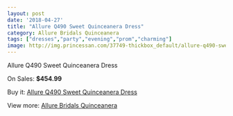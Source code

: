 ```yaml
---
layout: post
date: '2018-04-27'
title: "Allure Q490 Sweet Quinceanera Dress"
category: Allure Bridals Quinceanera
tags: ["dresses","party","evening","prom","charming"]
image: http://img.princessan.com/37749-thickbox_default/allure-q490-sweet-quinceanera-dress.jpg
---
```

Allure Q490 Sweet Quinceanera Dress

On Sales: **$454.99**
<a href="https://www.princessan.com/en/allure-bridals-quinceanera/17542-allure-q490-sweet-quinceanera-dress.html"><amp-img layout="responsive" width="600" height="600" src="//img.princessan.com/37749-thickbox_default/allure-q490-sweet-quinceanera-dress.jpg" alt="Allure Q490 Sweet Quinceanera Dress 0" /></a>
<a href="https://www.princessan.com/en/allure-bridals-quinceanera/17542-allure-q490-sweet-quinceanera-dress.html"><amp-img layout="responsive" width="600" height="600" src="//img.princessan.com/37752-thickbox_default/allure-q490-sweet-quinceanera-dress.jpg" alt="Allure Q490 Sweet Quinceanera Dress 1" /></a>
<a href="https://www.princessan.com/en/allure-bridals-quinceanera/17542-allure-q490-sweet-quinceanera-dress.html"><amp-img layout="responsive" width="600" height="600" src="//img.princessan.com/37751-thickbox_default/allure-q490-sweet-quinceanera-dress.jpg" alt="Allure Q490 Sweet Quinceanera Dress 2" /></a>
<a href="https://www.princessan.com/en/allure-bridals-quinceanera/17542-allure-q490-sweet-quinceanera-dress.html"><amp-img layout="responsive" width="600" height="600" src="//img.princessan.com/37750-thickbox_default/allure-q490-sweet-quinceanera-dress.jpg" alt="Allure Q490 Sweet Quinceanera Dress 3" /></a>

Buy it: [Allure Q490 Sweet Quinceanera Dress](https://www.princessan.com/en/allure-bridals-quinceanera/17542-allure-q490-sweet-quinceanera-dress.html "Allure Q490 Sweet Quinceanera Dress")

View more: [Allure Bridals Quinceanera](https://www.princessan.com/en/3-allure-bridals-quinceanera "Allure Bridals Quinceanera")